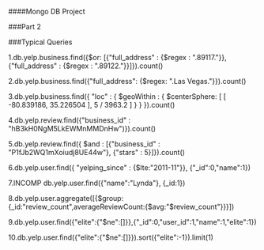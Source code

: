 ####Mongo DB Project

###Part 2

###Typical Queries

1.db.yelp.business.find({$or: [{"full_address" : {$regex : ".89117."}},{"full_address" : {$regex : ".89122."}}]}).count()

2.db.yelp.business.find({"full_address": {$regex: ".Las Vegas."}}).count()

3.db.yelp.business.find({ "loc" : { $geoWithin : { $centerSphere: [ [ -80.839186, 35.226504 ], 5 / 3963.2 ] } } }).count()

4.db.yelp.review.find({"business_id" : "hB3kH0NgM5LkEWMnMMDnHw")}).count()

5.db.yelp.review.find({ $and : [{"business_id" : "P1fJb2WQ1mXoiudj8UE44w"}, {"stars" : 5}]}).count()

6.db.yelp.user.find({ "yelping_since" : {$lte:"2011-11"}}, {"_id":0,"name":1})

7.INCOMP db.yelp.user.find({"name":"Lynda"}, {_id:1})

8.db.yelp.user.aggregate([{$group:{_id:"review_count",averageReviewCount:{$avg:"$review_count"}}}])

9.db.yelp.user.find({"elite":{"$ne":[]}},{"_id":0,"user_id":1,"name":1,"elite":1})

10.db.yelp.user.find({"elite":{"$ne":[]}}).sort({"elite":-1}).limit(1)
